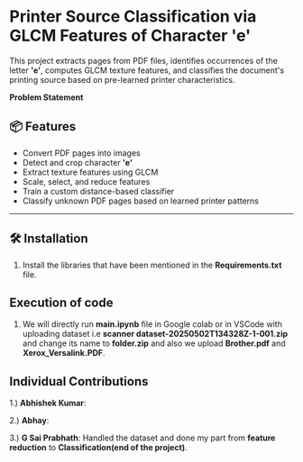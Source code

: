 # Printer Source Classification via GLCM Features of Character 'e'

This project extracts pages from PDF files, identifies occurrences of the letter **'e'**, computes GLCM texture features, and classifies the document's printing source based on pre-learned printer characteristics.


**Problem Statement**



## 📦 Features

- Convert PDF pages into images
- Detect and crop character **'e'**
- Extract texture features using GLCM
- Scale, select, and reduce features
- Train a custom distance-based classifier
- Classify unknown PDF pages based on learned printer patterns

---

## 🛠️ Installation

1. Install the libraries that have been mentioned in the **Requirements.txt** file.


## Execution of code

1. We will directly run **main.ipynb** file in Google colab or in VSCode with uploading dataset i.e **scanner dataset-20250502T134328Z-1-001.zip** and change its name to **folder.zip** and also we upload **Brother.pdf** and **Xerox_Versalink.PDF**.


## Individual Contributions

1.) **Abhishek Kumar**:

2.) **Abhay**:

3.) **G Sai Prabhath**: Handled the dataset and done my part from **feature reduction** to **Classification(end of the project)**.
